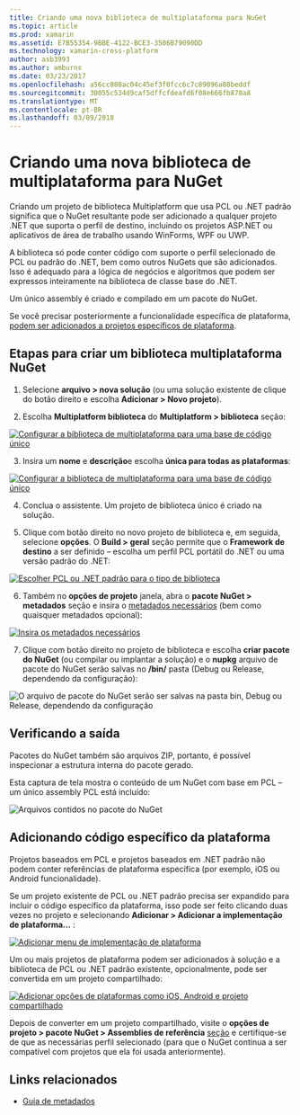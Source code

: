 ```yaml
---
title: Criando uma nova biblioteca de multiplataforma para NuGet
ms.topic: article
ms.prod: xamarin
ms.assetid: E7B55354-9BBE-4122-BCE3-3506B79090DD
ms.technology: xamarin-cross-platform
author: asb3993
ms.author: amburns
ms.date: 03/23/2017
ms.openlocfilehash: a56cc080ac04c45ef3f0fcc6c7c89096a08beddf
ms.sourcegitcommit: 30055c534d9caf5dffcfdeafd6f08e666fb870a8
ms.translationtype: MT
ms.contentlocale: pt-BR
ms.lasthandoff: 03/09/2018
---
```

# <a name="creating-a-new-multiplatform-library-for-nuget"></a>Criando uma nova biblioteca de multiplataforma para NuGet

Criando um projeto de biblioteca Multiplatform que usa PCL ou .NET padrão significa que o NuGet resultante pode ser adicionado a qualquer projeto .NET que suporta o perfil de destino, incluindo os projetos ASP.NET ou aplicativos de área de trabalho usando WinForms, WPF ou UWP.

A biblioteca só pode conter código com suporte o perfil selecionado de PCL ou padrão do .NET, bem como outros NuGets que são adicionados.
Isso é adequado para a lógica de negócios e algoritmos que podem ser expressos inteiramente na biblioteca de classe base do .NET.

Um único assembly é criado e compilado em um pacote do NuGet.

Se você precisar posteriormente a funcionalidade específica de plataforma, [podem ser adicionados a projetos específicos de plataforma](#add-platforms).

## <a name="steps-to-create-a-multiplatform-library-nuget"></a>Etapas para criar um biblioteca multiplataforma NuGet

1. Selecione **arquivo > nova solução** (ou uma solução existente de clique do botão direito e escolha **Adicionar > Novo projeto**).

2. Escolha **Multiplatform biblioteca** do **Multiplatform > biblioteca** seção:

  [![](single-codebase-images/mulitplatform-library-sml.png "Configurar a biblioteca de multiplataforma para uma base de código único")](single-codebase-images/mulitplatform-library.png#lightbox)

3. Insira um **nome** e **descrição**e escolha **única para todas as plataformas**:

  [![](single-codebase-images/single-configure-sml.png "Configurar a biblioteca de multiplataforma para uma base de código único")](single-codebase-images/single-configure.png#lightbox)

4. Conclua o assistente. Um projeto de biblioteca único é criado na solução.

5. Clique com botão direito no novo projeto de biblioteca e, em seguida, selecione **opções**. O **Build > geral** seção permite que o **Framework de destino** a ser definido – escolha um perfil PCL portátil do .NET ou uma versão padrão do .NET:

  [![](single-codebase-images/single-choose-type-sml.png "Escolher PCL ou .NET padrão para o tipo de biblioteca")](single-codebase-images/single-choose-type.png#lightbox)

6. Também no **opções de projeto** janela, abra o **pacote NuGet > metadados** seção e insira o [metadados necessários](~/cross-platform/app-fundamentals/nuget-multiplatform-libraries/metadata.md) (bem como quaisquer metadados opcional):

  [![](single-codebase-images/single-metadata-sml.png "Insira os metadados necessários")](single-codebase-images/single-metadata.png#lightbox)

7. Clique com botão direito no projeto de biblioteca e escolha **criar pacote do NuGet** (ou compilar ou implantar a solução) e o **nupkg** arquivo de pacote do NuGet serão salvas no **/bin/** pasta (Debug ou Release, dependendo da configuração):

  ![](single-codebase-images/create-nuget-package.png "O arquivo de pacote do NuGet serão ser salvas na pasta bin, Debug ou Release, dependendo da configuração")


## <a name="verifying-the-output"></a>Verificando a saída

Pacotes do NuGet também são arquivos ZIP, portanto, é possível inspecionar a estrutura interna do pacote gerado.

Esta captura de tela mostra o conteúdo de um NuGet com base em PCL – um único assembly PCL está incluído:

![](single-codebase-images/nuget-output.png "Arquivos contidos no pacote do NuGet")

<a name="add-platforms" />

## <a name="adding-platform-specific-code"></a>Adicionando código específico da plataforma

Projetos baseados em PCL e projetos baseados em .NET padrão não podem conter referências de plataforma específica (por exemplo, iOS ou Android funcionalidade).

Se um projeto existente de PCL ou .NET padrão precisa ser expandido para incluir o código específico da plataforma, isso pode ser feito clicando duas vezes no projeto e selecionando **Adicionar > Adicionar a implementação de plataforma...** :

[![](single-codebase-images/add-later-sml.png "Adicionar menu de implementação de plataforma")](single-codebase-images/add-later.png#lightbox)

Um ou mais projetos de plataforma podem ser adicionados à solução e a biblioteca de PCL ou .NET padrão existente, opcionalmente, pode ser convertida em um projeto compartilhado:

[![](single-codebase-images/add-later-platforms-sml.png "Adicionar opções de plataformas como iOS, Android e projeto compartilhado")](single-codebase-images/add-later-platforms-sml.png#lightbox)

Depois de converter em um projeto compartilhado, visite o **opções de projeto > pacote NuGet > Assemblies de referência**
[seção](~/cross-platform/app-fundamentals/nuget-multiplatform-libraries/platform-specific.md) e certifique-se de que as necessárias perfil selecionado (para que o NuGet continua a ser compatível com projetos que ela foi usada anteriormente).


## <a name="related-links"></a>Links relacionados

- [Guia de metadados](~/cross-platform/app-fundamentals/nuget-multiplatform-libraries/metadata.md)

